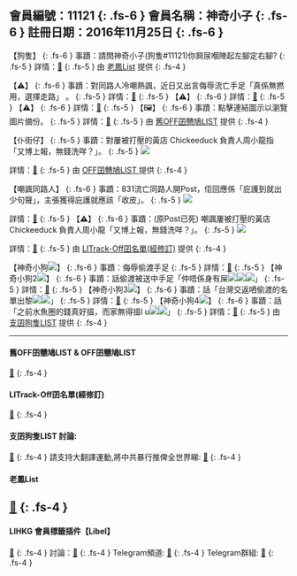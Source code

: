 會員編號：11121
{: .fs-6 }
會員名稱：神奇小子
{: .fs-6 }
註冊日期：2016年11月25日
{: .fs-6 }
---

<div class="code-example" markdown="1">

【狗隻】
{: .fs-6 }
事蹟：請問神奇小子(狗隻#11121)你屙尿嗰陣起左腳定右腳?
{: .fs-5 }
詳情：[🔗](https://lih.kg/2216317)
{: .fs-5 }
由 [老鳳List](#) 提供
{: .fs-4 }

</div>
<div class="code-example" markdown="1">

【⚠️】
{: .fs-6 }
事蹟：對同路人冷嘲熱諷，近日又出言侮辱流亡手足「真係無撚用，選擇走路」 。
{: .fs-5 }
詳情：[🔗](https://lih.kg/fRmEwT)
{: .fs-5 }
【⚠️】
{: .fs-6 }
詳情：[🔗](https://lih.kg/ryadGsX)
{: .fs-5 }
【⚠️】
{: .fs-6 }
詳情：[🔗](https://lih.kg/aGjJFiV)
{: .fs-5 }
【🖼️】
{: .fs-6 }
事蹟：點擊連結圖示以瀏覽圖片備份。
{: .fs-5 }
詳情：[🔗](https://filedn.eu/l9Hq1YKLkJ4m0VSXcdcfUaJ/LIHKG_on99/on9_son_2020/11121)
{: .fs-5 }
由 [舊OFF囝戇鳩LIST](#舊off囝戇鳩list--off囝戇鳩list) 提供
{: .fs-4 }

</div>
<div class="code-example" markdown="1">

【仆街仔】
{: .fs-5 }
事蹟：對屢被打壓的黃店 Chickeeduck 負責人周小龍指「又博上報，無錢洗咩？」。
{: .fs-5 }
![](https://filedn.eu/l9Hq1YKLkJ4m0VSXcdcfUaJ/LIHKG_on99/on9_jai/11121/11121.1_.png)


詳情：[🔗](https://lih.kg/aNOMBuV)
{: .fs-5 }
由 [OFF囝戇鳩LIST ](#舊off囝戇鳩list--off囝戇鳩list) 提供
{: .fs-4 }

</div>
<div class="code-example" markdown="1">

【嘲諷同路人】
{: .fs-6 }
事蹟：831流亡同路人開Post，佢回應係「庇護到就出少句聲」，主張獲得庇護就應該「收皮」。
{: .fs-5 }
![](https://na.cx/i/VrAAy5S.png)


詳情：[🔗](https://lih.kg/qDdBxJX)
{: .fs-5 }
【⚠️】
{: .fs-6 }
事蹟：(原Post已死) 嘲諷屢被打壓的黃店 Chickeeduck 負責人周小龍「又博上報，無錢洗咩？」。
{: .fs-5 }
![](https://filedn.eu/l9Hq1YKLkJ4m0VSXcdcfUaJ/LIHKG_on99/on9_jai/11121/11121.1_.png)


詳情：[🔗](https://filedn.eu/l9Hq1YKLkJ4m0VSXcdcfUaJ/LIHKG_on99/on9_jai/11121/11121.1_.png)
{: .fs-5 }
由 [LITrack-Off囝名單(經修訂)](#litrack-off囝名單(經修訂)) 提供
{: .fs-4 }

</div>
<div class="code-example" markdown="1">

【神奇小狗![](https://cdn.lihkg.com/assets/faces/dog/bark.gif)】
{: .fs-6 }
事蹟：侮辱偷渡手足
{: .fs-5 }
詳情：[🔗](https://lih.kg/qBspMBX)
{: .fs-5 }
【神奇小狗2![](https://cdn.lihkg.com/assets/faces/dog/bark.gif)】
{: .fs-6 }
事蹟：話偷渡被送中手足「仲唔係身有屎![](https://cdn.lihkg.com/assets/faces/lm2/kill.gif)![](https://cdn.lihkg.com/assets/faces/lm2/kill.gif)![](https://cdn.lihkg.com/assets/faces/lm2/kill.gif)」
{: .fs-5 }
詳情：[🔗](https://lihkg.com/thread/2176437/page/6)
{: .fs-5 }
【神奇小狗3![](https://cdn.lihkg.com/assets/faces/dog/bark.gif)】
{: .fs-6 }
事蹟：話「台灣交返哂偷渡的名單出黎![](https://cdn.lihkg.com/assets/faces/dog/smile.gif)![](https://cdn.lihkg.com/assets/faces/dog/smile.gif)」
{: .fs-5 }
詳情：[🔗](https://lih.kg/geaKbT)
{: .fs-5 }
【神奇小狗4![](https://cdn.lihkg.com/assets/faces/dog/bark.gif)】
{: .fs-6 }
事蹟：話「之前水魚圈的錢真好搵，而家無得搵l u![](https://cdn.lihkg.com/assets/faces/dog/haha.gif)![](https://cdn.lihkg.com/assets/faces/dog/haha.gif)」
{: .fs-5 }
詳情：[🔗](https://lih.kg/gPRPLT)
{: .fs-5 }
由 [支囝狗隻LIST](#支囝狗隻list-討論) 提供
{: .fs-4 }

</div>

---

#### 舊OFF囝戇鳩LIST & OFF囝戇鳩LIST 
[🔗](https://bit.ly/lihkg_on9_list)
{: .fs-4 }
#### LITrack-Off囝名單(經修訂)
[🔗](http://tiny.cc/LITrack_GS)
{: .fs-4 }
#### 支囝狗隻LIST 討論: 
[🔗](https://lih.kg/2908480)
{: .fs-4 }
請支持大翻譯運動,將中共暴行推俾全世界睇: [🔗](https://twitter.com/tgtm_official)
{: .fs-4 }
#### 老鳳List
[🔗](https://lihkg.com/thread/2808424)
{: .fs-4 }
---

#### LIHKG 會員標籤插件【Libel】
[🔗](https://kitce.github.io/libel)
{: .fs-4 }
討論：[🔗](https://lih.kg/2841778)
{: .fs-4 }
Telegram頻道: [🔗](https://t.me/LibelOfficialChannel)
{: .fs-4 }
Telegram群組: [🔗](https://t.me/LibelOfficialGroup)
{: .fs-4 }
